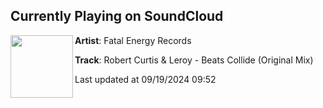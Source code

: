 ## Currently Playing on SoundCloud

[<img align="left" width="100" src="https://i1.sndcdn.com/artworks-kGttw9zUravpvtlX-9xLvPg-t500x500.jpg">](https://soundcloud.com/fatalenergyrecords/robert-curtis-leroy-beats-collide-original-mix)

**Artist**: Fatal Energy Records 

**Track**: Robert Curtis & Leroy - Beats Collide (Original Mix)

Last updated at 09/19/2024 09:52
